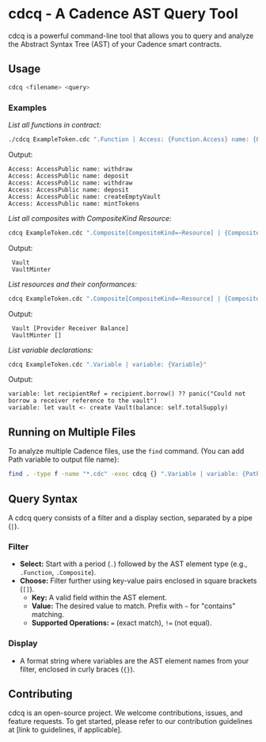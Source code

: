 # cdcq - A Cadence AST Query Tool

cdcq is a powerful command-line tool that allows you to query and analyze the Abstract Syntax Tree (AST) of your Cadence smart contracts. 

## Usage

```bash
cdcq <filename> <query>
```

### Examples

*List all functions in contract:*

```bash
./cdcq ExampleToken.cdc ".Function | Access: {Function.Access} name: {Function.Identifier}"
```

Output:
```
Access: AccessPublic name: withdraw
Access: AccessPublic name: deposit
Access: AccessPublic name: withdraw
Access: AccessPublic name: deposit
Access: AccessPublic name: createEmptyVault
Access: AccessPublic name: mintTokens
```

*List all composites with CompositeKind Resource:*

```bash
cdcq ExampleToken.cdc ".Composite[CompositeKind=~Resource] | {Composite.Identifier}"
```
  
Output:
```cadence
 Vault
 VaultMinter
```

*List resources and their conformances:*

```bash
cdcq ExampleToken.cdc ".Composite[CompositeKind=~Resource] | {Composite.Identifier} {Composite.Conformances}" 
```

Output:
```cadence
 Vault [Provider Receiver Balance]
 VaultMinter []
```

*List variable declarations:*

```bash
cdcq ExampleToken.cdc ".Variable | variable: {Variable}"     
```

Output:
```cadence
variable: let recipientRef = recipient.borrow() ?? panic("Could not borrow a receiver reference to the vault")
variable: let vault <- create Vault(balance: self.totalSupply)
```

## Running on Multiple Files

To analyze multiple Cadence files, use the `find` command. (You can add Path variable to output file name}:

```bash
find . -type f -name "*.cdc" -exec cdcq {} ".Variable | variable: {Path} {Variable}" \;
```

## Query Syntax

A cdcq query consists of a filter and a display section, separated by a pipe (`|`).

### Filter

* **Select:** Start with a period (`.`) followed by the AST element type (e.g., `.Function`, `.Composite`).
* **Choose:** Filter further using key-value pairs enclosed in square brackets (`[]`).
    * **Key:** A valid field within the AST element.
    * **Value:** The desired value to match. Prefix with `~` for "contains" matching.
    * **Supported Operations:** `=` (exact match), `!=` (not equal).

### Display

* A format string where variables are the AST element names from your filter, enclosed in curly braces (`{}`).

## Contributing

cdcq is an open-source project. We welcome contributions, issues, and feature requests. To get started, please refer to our contribution guidelines at [link to guidelines, if applicable].

